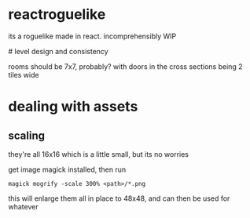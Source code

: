 # reactroguelike

its a roguelike made in react. incomprehensibly WIP


# level design and consistency

rooms should be 7x7, probably? with doors in the cross sections being 2 tiles wide


# dealing with assets

## scaling

they're all 16x16 which is a little small, but its no worries

get image magick installed, then run

`magick mogrify -scale 300% <path>/*.png`

this will enlarge them all in place to 48x48, and can then be used for whatever